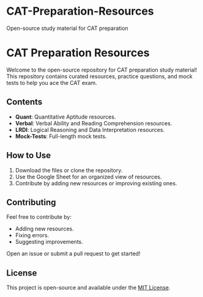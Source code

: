 # CAT-Preparation-Resources
Open-source study material for CAT preparation

# CAT Preparation Resources

Welcome to the open-source repository for CAT preparation study material! This repository contains curated resources, practice questions, and mock tests to help you ace the CAT exam.

## Contents
- **Quant**: Quantitative Aptitude resources.
- **Verbal**: Verbal Ability and Reading Comprehension resources.
- **LRDI**: Logical Reasoning and Data Interpretation resources.
- **Mock-Tests**: Full-length mock tests.

## How to Use
1. Download the files or clone the repository.
2. Use the Google Sheet for an organized view of resources.
3. Contribute by adding new resources or improving existing ones.

## Contributing
Feel free to contribute by:
- Adding new resources.
- Fixing errors.
- Suggesting improvements.

Open an issue or submit a pull request to get started!

## License
This project is open-source and available under the [MIT License](LICENSE).
